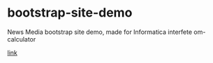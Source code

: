 # bootstrap-site-demo
News Media bootstrap site demo, made for Informatica interfete om-calculator 

[link](https://idzer0lis.github.io/bootstrap-site-demo/)

